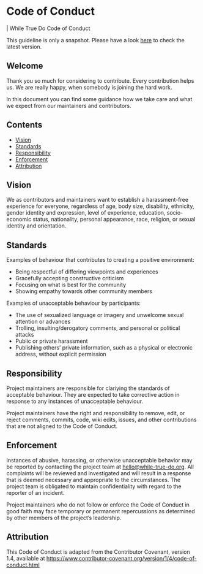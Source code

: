 # Code of Conduct
| While True Do Code of Conduct

This guideline is only a snapshot. Please have a look [here](https://github.com/while-true-do/community/tree/master/docs) to check the latest version.

## Welcome

Thank you so much for considering to contribute. Every contribution helps us. We are really happy, when somebody is joining the hard work.

In this document you can find some guidance how we take care and what we expect from our maintainers and contributors.

## Contents

-   [Vision](#Vision)
-   [Standards](#Standards)
-   [Responsibility](#Responsibility)
-   [Enforcement](#Enforcement)
-   [Attribution](#Attribution)

## Vision

We as contributors and maintainers want to establish a harassment-free experience for everyone, regardless of age, body size, disability, ethnicity, gender identity and expression, level of experience, education, socio-economic status, nationality, personal appearance, race, religion, or sexual identity and orientation.

## Standards

Examples of behaviour that contributes to creating a positive environment:

-   Being respectful of differing viewpoints and experiences
-   Gracefully accepting constructive criticism
-   Focusing on what is best for the community
-   Showing empathy towards other community members

Examples of unacceptable behaviour by participants:

-   The use of sexualized language or imagery and unwelcome sexual attention or advances
-   Trolling, insulting/derogatory comments, and personal or political attacks
-   Public or private harassment
-   Publishing others’ private information, such as a physical or electronic address, without explicit permission

## Responsibility

Project maintainers are responsible for clariying the standards of acceptable behaviour. They are expected to take corrective action in response to any instances of unacceptable behaviour.

Project maintainers have the right and responsibility to remove, edit, or reject comments, commits, code, wiki edits, issues, and other contributions that are not aligned to the Code of Conduct.

## Enforcement

Instances of abusive, harassing, or otherwise unacceptable behavior may be reported by contacting the project team at hello@while-true-do.org. All complaints will be reviewed and investigated and will result in a response that is deemed necessary and appropriate to the circumstances. The project team is obligated to maintain confidentiality with regard to the reporter of an incident.

Project maintainers who do not follow or enforce the Code of Conduct in good faith may face temporary or permanent repercussions as determined by other members of the project’s leadership.

## Attribution

This Code of Conduct is adapted from the Contributor Covenant, version 1.4, available at <https://www.contributor-covenant.org/version/1/4/code-of-conduct.html>
